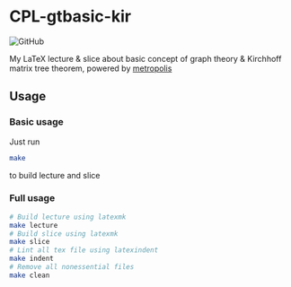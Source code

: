 # CPL-gtbasic-kir

![GitHub](https://img.shields.io/github/license/Tiphereth-A/CPL-gtbasic-kir)

My LaTeX lecture & slice about basic concept of graph theory & Kirchhoff matrix tree theorem, powered by [metropolis](https://github.com/matze/mtheme)

## Usage

### Basic usage

Just run

```bash
make
```

to build lecture and slice

### Full usage

```bash
# Build lecture using latexmk
make lecture
# Build slice using latexmk
make slice
# Lint all tex file using latexindent
make indent
# Remove all nonessential files
make clean
```
